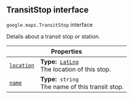 
<h2 id="TransitStop">TransitStop interface</h2>
<p>
<code><span itemprop="path">google.maps</span>.<span itemprop="name">TransitStop</span></code>
interface
</p>
<p>Details about a transit stop or station.</p>
<div class="devsite-table-wrapper"><table class="properties responsive" summary="interface TransitStop - Properties">
<thead>
<tr><th colspan="2">Properties</th>
</tr></thead>
<tbody>
<tr id="TransitStop.location">
<td itemprop="property"><code><a class="secret-link" href="#TransitStop.location"><span>location</span></a></code></td>
<td><div><strong>Type:</strong>&nbsp; <code><a href="LatLng.md">LatLng</a></code></div>
<div class="desc">The location of this stop.</div></td>
</tr>
<tr id="TransitStop.name">
<td itemprop="property"><code><a class="secret-link" href="#TransitStop.name"><span>name</span></a></code></td>
<td><div><strong>Type:</strong>&nbsp; <code>string</code></div>
<div class="desc">The name of this transit stop.</div></td>
</tr>
</tbody>
</table></div>
<script src="replace_links.js"></script>
